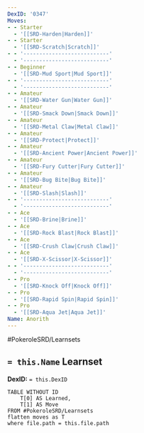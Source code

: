```yaml
---
DexID: '0347'
Moves:
- - Starter
  - '[[SRD-Harden|Harden]]'
- - Starter
  - '[[SRD-Scratch|Scratch]]'
- - '---------------------------'
  - '---------------------------'
- - Beginner
  - '[[SRD-Mud Sport|Mud Sport]]'
- - '---------------------------'
  - '---------------------------'
- - Amateur
  - '[[SRD-Water Gun|Water Gun]]'
- - Amateur
  - '[[SRD-Smack Down|Smack Down]]'
- - Amateur
  - '[[SRD-Metal Claw|Metal Claw]]'
- - Amateur
  - '[[SRD-Protect|Protect]]'
- - Amateur
  - '[[SRD-Ancient Power|Ancient Power]]'
- - Amateur
  - '[[SRD-Fury Cutter|Fury Cutter]]'
- - Amateur
  - '[[SRD-Bug Bite|Bug Bite]]'
- - Amateur
  - '[[SRD-Slash|Slash]]'
- - '---------------------------'
  - '---------------------------'
- - Ace
  - '[[SRD-Brine|Brine]]'
- - Ace
  - '[[SRD-Rock Blast|Rock Blast]]'
- - Ace
  - '[[SRD-Crush Claw|Crush Claw]]'
- - Ace
  - '[[SRD-X-Scissor|X-Scissor]]'
- - '---------------------------'
  - '---------------------------'
- - Pro
  - '[[SRD-Knock Off|Knock Off]]'
- - Pro
  - '[[SRD-Rapid Spin|Rapid Spin]]'
- - Pro
  - '[[SRD-Aqua Jet|Aqua Jet]]'
Name: Anorith
---
```


#PokeroleSRD/Learnsets

## `= this.Name` Learnset

**DexID:** `= this.DexID`

```dataview
TABLE WITHOUT ID
    T[0] AS Learned,
    T[1] AS Move
FROM #PokeroleSRD/Learnsets
flatten moves as T
where file.path = this.file.path
```
